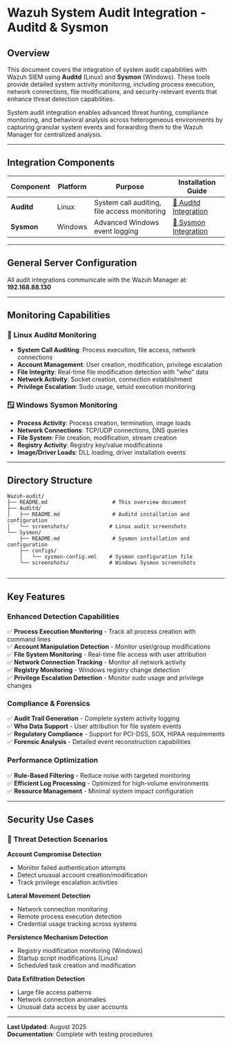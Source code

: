 # Wazuh System Audit Integration - Auditd & Sysmon

## Overview

This document covers the integration of system audit capabilities with Wazuh SIEM using **Auditd** (Linux) and **Sysmon** (Windows). These tools provide detailed system activity monitoring, including process execution, network connections, file modifications, and security-relevant events that enhance threat detection capabilities.

System audit integration enables advanced threat hunting, compliance monitoring, and behavioral analysis across heterogeneous environments by capturing granular system events and forwarding them to the Wazuh Manager for centralized analysis.

---

## Integration Components

| Component | Platform | Purpose | Installation Guide |
| --------- | -------- | ------- | ------------------ |
| **Auditd** | Linux | System call auditing, file access monitoring | [📖 Auditd Integration](./Auditd/README.md) |
| **Sysmon** | Windows | Advanced Windows event logging | [📖 Sysmon Integration](./Sysmon/README.md) |

---

## General Server Configuration

All audit integrations communicate with the Wazuh Manager at:
**192.168.88.130**

---

## Monitoring Capabilities

### 🐧 Linux Auditd Monitoring
- **System Call Auditing**: Process execution, file access, network connections
- **Account Management**: User creation, modification, privilege escalation
- **File Integrity**: Real-time file modification detection with "who" data
- **Network Activity**: Socket creation, connection establishment
- **Privilege Escalation**: Sudo usage, setuid execution monitoring

### 🪟 Windows Sysmon Monitoring
- **Process Activity**: Process creation, termination, image loads
- **Network Connections**: TCP/UDP connections, DNS queries
- **File System**: File creation, modification, stream creation
- **Registry Activity**: Registry key/value modifications
- **Image/Driver Loads**: DLL loading, driver installation events

---

## Directory Structure

```
Wazuh-audit/
├── README.md                     # This overview document
├── Auditd/
│   ├── README.md                 # Auditd installation and configuration
│   └── screenshots/             # Linux audit screenshots
└── Sysmon/
    ├── README.md                 # Sysmon installation and configuration
    ├── configs/
    │   └── sysmon-config.xml    # Sysmon configuration file
    └── screenshots/             # Windows Sysmon screenshots
 
```

---

## Key Features

### Enhanced Detection Capabilities
✅ **Process Execution Monitoring** - Track all process creation with command lines  
✅ **Account Manipulation Detection** - Monitor user/group modifications  
✅ **File System Monitoring** - Real-time file access with user attribution  
✅ **Network Connection Tracking** - Monitor all network activity  
✅ **Registry Monitoring** - Windows registry change detection  
✅ **Privilege Escalation Detection** - Monitor sudo usage and privilege changes  

### Compliance & Forensics
✅ **Audit Trail Generation** - Complete system activity logging  
✅ **Who Data Support** - User attribution for file system events  
✅ **Regulatory Compliance** - Support for PCI-DSS, SOX, HIPAA requirements  
✅ **Forensic Analysis** - Detailed event reconstruction capabilities  

### Performance Optimization
✅ **Rule-Based Filtering** - Reduce noise with targeted monitoring  
✅ **Efficient Log Processing** - Optimized for high-volume environments  
✅ **Resource Management** - Minimal system impact configuration  

---

## Security Use Cases

### 🎯 Threat Detection Scenarios

**Account Compromise Detection**
- Monitor failed authentication attempts
- Detect unusual account creation/modification
- Track privilege escalation activities

**Lateral Movement Detection**
- Network connection monitoring
- Remote process execution detection
- Credential usage tracking across systems

**Persistence Mechanism Detection**
- Registry modification monitoring (Windows)
- Startup script modifications (Linux)
- Scheduled task creation and modification

**Data Exfiltration Detection**
- Large file access patterns
- Network connection anomalies
- Unusual data access by user accounts

---

**Last Updated**: August 2025  
**Documentation**: Complete with testing procedures
